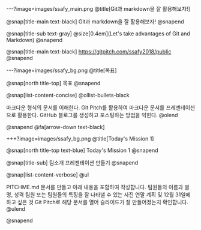 ---?image=images/ssafy_main.png @title[Git과 markdown을 잘 활용해보자!]

@snap[title-main text-black] 
Git과 markdown을 잘 활용해보자! @snapend

@snap[title-sub text-gray] @size[0.4em](Let's take advantages of Git and Markdown) @snapend

@snap[title-main text-black] https://gitpitch.com/ssafy2018/public @snapend

---?image=images/ssafy_bg.png @title[목표]

@snap[north title-top] 목표 @snapend

@snap[list-content-concise] 
@ollist-bullets-black

마크다운 형식의 문서를 이해한다.
Git Pitch를 활용하여 마크다운 문서를 프레젠테이션으로 활용한다.
GitHub 블로그를 생성하고 포스팅하는 방법을 익힌다. @olend 

@snapend
@fa[arrow-down text-black]

+++?image=images/ssafy_bg.png @title[Today's Mission 1]

@snap[north title-top text-blue] Today's Mission 1 @snapend

@snap[title-sub] 팀소개 프레젠테이션 만들기 @snapend

@snap[list-content-verbose] 
@ul

PITCHME.md 문서를 만들고 아래 내용을 포함하여 작성합니다.
팀원들의 이름과 별명, 성격
팀원 또는 팀원들의 특징을 잘 나타낼 수 있는 사진
연말 계획 및 12월 31일에 하고 싶은 것
Git Pitch로 해당 문서를 열어 슬라이드가 잘 만들어졌는지 확인합니다. @ulend 

@snapend
